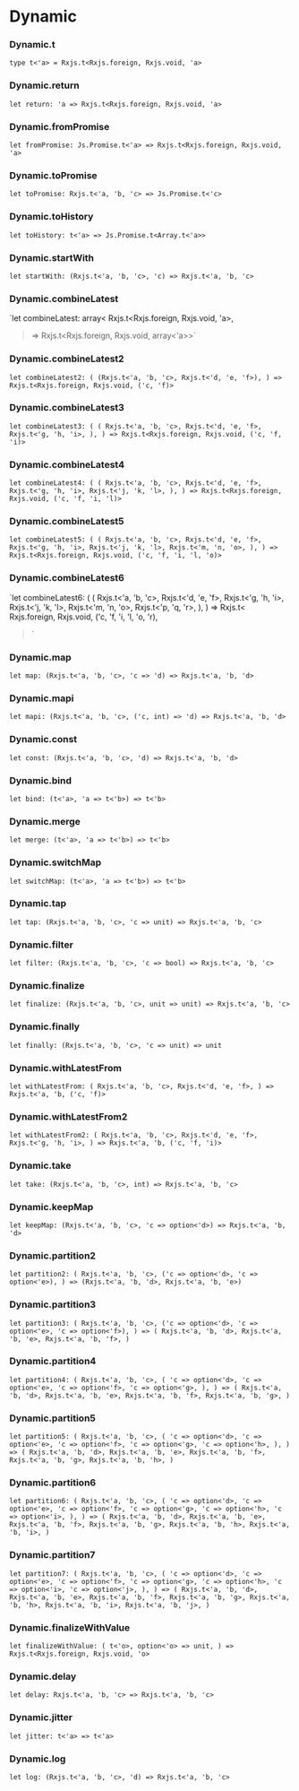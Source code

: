 # Dynamic




### Dynamic.t
  
`type t<'a> = Rxjs.t<Rxjs.foreign, Rxjs.void, 'a>`  


### Dynamic.return
  
`let return: 'a => Rxjs.t<Rxjs.foreign, Rxjs.void, 'a>`  


### Dynamic.fromPromise
  
`let fromPromise: Js.Promise.t<'a> => Rxjs.t<Rxjs.foreign, Rxjs.void, 'a>`  


### Dynamic.toPromise
  
`let toPromise: Rxjs.t<'a, 'b, 'c> => Js.Promise.t<'c>`  


### Dynamic.toHistory
  
`let toHistory: t<'a> => Js.Promise.t<Array.t<'a>>`  


### Dynamic.startWith
  
`let startWith: (Rxjs.t<'a, 'b, 'c>, 'c) => Rxjs.t<'a, 'b, 'c>`  


### Dynamic.combineLatest
  
`let combineLatest: array<
  Rxjs.t<Rxjs.foreign, Rxjs.void, 'a>,
> => Rxjs.t<Rxjs.foreign, Rxjs.void, array<'a>>`  


### Dynamic.combineLatest2
  
`let combineLatest2: (
  (Rxjs.t<'a, 'b, 'c>, Rxjs.t<'d, 'e, 'f>),
) => Rxjs.t<Rxjs.foreign, Rxjs.void, ('c, 'f)>`  


### Dynamic.combineLatest3
  
`let combineLatest3: (
  (
    Rxjs.t<'a, 'b, 'c>,
    Rxjs.t<'d, 'e, 'f>,
    Rxjs.t<'g, 'h, 'i>,
  ),
) => Rxjs.t<Rxjs.foreign, Rxjs.void, ('c, 'f, 'i)>`  


### Dynamic.combineLatest4
  
`let combineLatest4: (
  (
    Rxjs.t<'a, 'b, 'c>,
    Rxjs.t<'d, 'e, 'f>,
    Rxjs.t<'g, 'h, 'i>,
    Rxjs.t<'j, 'k, 'l>,
  ),
) => Rxjs.t<Rxjs.foreign, Rxjs.void, ('c, 'f, 'i, 'l)>`  


### Dynamic.combineLatest5
  
`let combineLatest5: (
  (
    Rxjs.t<'a, 'b, 'c>,
    Rxjs.t<'d, 'e, 'f>,
    Rxjs.t<'g, 'h, 'i>,
    Rxjs.t<'j, 'k, 'l>,
    Rxjs.t<'m, 'n, 'o>,
  ),
) => Rxjs.t<Rxjs.foreign, Rxjs.void, ('c, 'f, 'i, 'l, 'o)>`  


### Dynamic.combineLatest6
  
`let combineLatest6: (
  (
    Rxjs.t<'a, 'b, 'c>,
    Rxjs.t<'d, 'e, 'f>,
    Rxjs.t<'g, 'h, 'i>,
    Rxjs.t<'j, 'k, 'l>,
    Rxjs.t<'m, 'n, 'o>,
    Rxjs.t<'p, 'q, 'r>,
  ),
) => Rxjs.t<
  Rxjs.foreign,
  Rxjs.void,
  ('c, 'f, 'i, 'l, 'o, 'r),
>`  


### Dynamic.map
  
`let map: (Rxjs.t<'a, 'b, 'c>, 'c => 'd) => Rxjs.t<'a, 'b, 'd>`  


### Dynamic.mapi
  
`let mapi: (Rxjs.t<'a, 'b, 'c>, ('c, int) => 'd) => Rxjs.t<'a, 'b, 'd>`  


### Dynamic.const
  
`let const: (Rxjs.t<'a, 'b, 'c>, 'd) => Rxjs.t<'a, 'b, 'd>`  


### Dynamic.bind
  
`let bind: (t<'a>, 'a => t<'b>) => t<'b>`  


### Dynamic.merge
  
`let merge: (t<'a>, 'a => t<'b>) => t<'b>`  


### Dynamic.switchMap
  
`let switchMap: (t<'a>, 'a => t<'b>) => t<'b>`  


### Dynamic.tap
  
`let tap: (Rxjs.t<'a, 'b, 'c>, 'c => unit) => Rxjs.t<'a, 'b, 'c>`  


### Dynamic.filter
  
`let filter: (Rxjs.t<'a, 'b, 'c>, 'c => bool) => Rxjs.t<'a, 'b, 'c>`  


### Dynamic.finalize
  
`let finalize: (Rxjs.t<'a, 'b, 'c>, unit => unit) => Rxjs.t<'a, 'b, 'c>`  


### Dynamic.finally
  
`let finally: (Rxjs.t<'a, 'b, 'c>, 'c => unit) => unit`  


### Dynamic.withLatestFrom
  
`let withLatestFrom: (
  Rxjs.t<'a, 'b, 'c>,
  Rxjs.t<'d, 'e, 'f>,
) => Rxjs.t<'a, 'b, ('c, 'f)>`  


### Dynamic.withLatestFrom2
  
`let withLatestFrom2: (
  Rxjs.t<'a, 'b, 'c>,
  Rxjs.t<'d, 'e, 'f>,
  Rxjs.t<'g, 'h, 'i>,
) => Rxjs.t<'a, 'b, ('c, 'f, 'i)>`  


### Dynamic.take
  
`let take: (Rxjs.t<'a, 'b, 'c>, int) => Rxjs.t<'a, 'b, 'c>`  


### Dynamic.keepMap
  
`let keepMap: (Rxjs.t<'a, 'b, 'c>, 'c => option<'d>) => Rxjs.t<'a, 'b, 'd>`  


### Dynamic.partition2
  
`let partition2: (
  Rxjs.t<'a, 'b, 'c>,
  ('c => option<'d>, 'c => option<'e>),
) => (Rxjs.t<'a, 'b, 'd>, Rxjs.t<'a, 'b, 'e>)`  


### Dynamic.partition3
  
`let partition3: (
  Rxjs.t<'a, 'b, 'c>,
  ('c => option<'d>, 'c => option<'e>, 'c => option<'f>),
) => (
  Rxjs.t<'a, 'b, 'd>,
  Rxjs.t<'a, 'b, 'e>,
  Rxjs.t<'a, 'b, 'f>,
)`  


### Dynamic.partition4
  
`let partition4: (
  Rxjs.t<'a, 'b, 'c>,
  (
    'c => option<'d>,
    'c => option<'e>,
    'c => option<'f>,
    'c => option<'g>,
  ),
) => (
  Rxjs.t<'a, 'b, 'd>,
  Rxjs.t<'a, 'b, 'e>,
  Rxjs.t<'a, 'b, 'f>,
  Rxjs.t<'a, 'b, 'g>,
)`  


### Dynamic.partition5
  
`let partition5: (
  Rxjs.t<'a, 'b, 'c>,
  (
    'c => option<'d>,
    'c => option<'e>,
    'c => option<'f>,
    'c => option<'g>,
    'c => option<'h>,
  ),
) => (
  Rxjs.t<'a, 'b, 'd>,
  Rxjs.t<'a, 'b, 'e>,
  Rxjs.t<'a, 'b, 'f>,
  Rxjs.t<'a, 'b, 'g>,
  Rxjs.t<'a, 'b, 'h>,
)`  


### Dynamic.partition6
  
`let partition6: (
  Rxjs.t<'a, 'b, 'c>,
  (
    'c => option<'d>,
    'c => option<'e>,
    'c => option<'f>,
    'c => option<'g>,
    'c => option<'h>,
    'c => option<'i>,
  ),
) => (
  Rxjs.t<'a, 'b, 'd>,
  Rxjs.t<'a, 'b, 'e>,
  Rxjs.t<'a, 'b, 'f>,
  Rxjs.t<'a, 'b, 'g>,
  Rxjs.t<'a, 'b, 'h>,
  Rxjs.t<'a, 'b, 'i>,
)`  


### Dynamic.partition7
  
`let partition7: (
  Rxjs.t<'a, 'b, 'c>,
  (
    'c => option<'d>,
    'c => option<'e>,
    'c => option<'f>,
    'c => option<'g>,
    'c => option<'h>,
    'c => option<'i>,
    'c => option<'j>,
  ),
) => (
  Rxjs.t<'a, 'b, 'd>,
  Rxjs.t<'a, 'b, 'e>,
  Rxjs.t<'a, 'b, 'f>,
  Rxjs.t<'a, 'b, 'g>,
  Rxjs.t<'a, 'b, 'h>,
  Rxjs.t<'a, 'b, 'i>,
  Rxjs.t<'a, 'b, 'j>,
)`  


### Dynamic.finalizeWithValue
  
`let finalizeWithValue: (
  t<'o>,
  option<'o> => unit,
) => Rxjs.t<Rxjs.foreign, Rxjs.void, 'o>`  


### Dynamic.delay
  
`let delay: Rxjs.t<'a, 'b, 'c> => Rxjs.t<'a, 'b, 'c>`  


### Dynamic.jitter
  
`let jitter: t<'a> => t<'a>`  


### Dynamic.log
  
`let log: (Rxjs.t<'a, 'b, 'c>, 'd) => Rxjs.t<'a, 'b, 'c>`  

